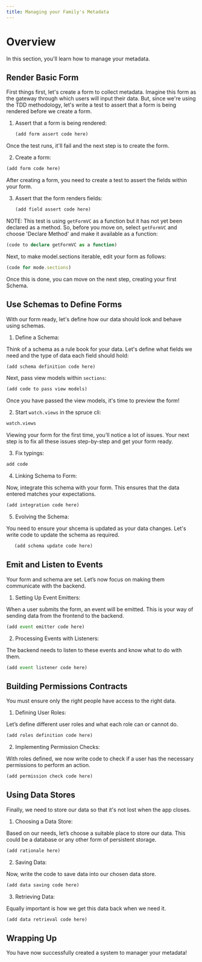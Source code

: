 ```yaml
---
title: Managing your Family's Metadata
---
```

# Overview
In this section, you'll learn how to manage your metadata.

## Render Basic Form

First things first, let's create a form to collect metadata. Imagine this form as the gateway through which users will input their data. But, since we're using the TDD methodology, let's write a test to assert that a form is being rendered before we create a form.

1. Assert that a form is being rendered:

   ```ts
   (add form assert code here)
   ```

Once the test runs, it'll fail and the next step is to create the form.

2. Create a form:

```ts   
(add form code here)
```

After creating a form, you need to create a test to assert the fields within your form.

3. Assert that the form renders fields:

   ```ts
   (add field assert code here)
   ```
NOTE: This test is using `getFormVC` as a function but it has not yet been declared as a method. So, before you move on, select `getFormVC` and choose 'Declare Method' and make it available as a function:

```ts
(code to declare getFormVC as a function)

```

Next, to make model.sections iterable, edit your form as follows:

```ts
(code for mode.sections)
```

Once this is done, you can move on the next step, creating your first Schema.

## Use Schemas to Define Forms

With our form ready, let's define how our data should look and behave using schemas.

1. Define a Schema:

Think of a schema as a rule book for your data. Let's define what fields we need and the type of data each field should hold:

   ```ts
   (add schema definition code here)
   ```
Next, pass view models within `sections`:

```ts
(add code to pass view models)
```
Once you have passed the view models, it's time to preview the form!

2. Start ```watch.views``` in the spruce cli:

```bash
watch.views
```
Viewing your form for the first time, you'll notice a lot of issues. Your next step is to fix all these issues step-by-step and get your form ready.

3. Fix typings:

 ```ts
add code
 ```

4. Linking Schema to Form:

Now, integrate this schema with your form. This ensures that the data entered matches your expectations.

   ```ts
   (add integration code here)
   ```

5. Evolving the Schema:

You need to ensure your shcema is updated as your data changes. Let's write code to update the schema as required.

   ```ts
      (add schema update code here)
   ```

## Emit and Listen to Events

Your form and schema are set. Let’s now focus on making them communicate with the backend.

1. Setting Up Event Emitters:

When a user submits the form, an event will be emitted. This is your way of sending data from the frontend to the backend.

   ```ts
   (add event emitter code here)
   ```

2. Processing Events with Listeners:

The backend needs to listen to these events and know what to do with them.
  
   ```ts
   (add event listener code here)
   ```

## Building Permissions Contracts

You must ensure only the right people have access to the right data.

1. Defining User Roles:

Let’s define different user roles and what each role can or cannot do.
   
   ```ts
   (add roles definition code here)
   ```

2. Implementing Permission Checks:

With roles defined, we now write code to check if a user has the necessary permissions to perform an action.

   ```ts
   (add permission check code here)
   ```

## Using Data Stores

Finally, we need to store our data so that it's not lost when the app closes.

1. Choosing a Data Store:

Based on our needs, let’s choose a suitable place to store our data. This could be a database or any other form of persistent storage.

   ```ts
   (add rationale here)
   ```

2. Saving Data:

Now, write the code to save data into our chosen data store.
 
   
   ```ts
   (add data saving code here)
   ```

3. Retrieving Data:

Equally important is how we get this data back when we need it.

   ```ts
   (add data retrieval code here)
   ```

## Wrapping Up
You have now successfully created a system to manager your metadata!